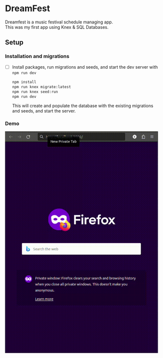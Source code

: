 # DreamFest

Dreamfest is a music festival schedule managing app.<br>
This was my first app using Knex & SQL Databases.

## Setup

### Installation and migrations

- [ ] Install packages, run migrations and seeds, and start the dev server with `npm run dev`

  ```
  npm install
  npm run knex migrate:latest
  npm run knex seed:run
  npm run dev
  ```

  This will create and populate the database with the existing migrations and seeds, and start the server.

### Demo
![DreamFest](./reference-imgs/dreamfest.gif)
